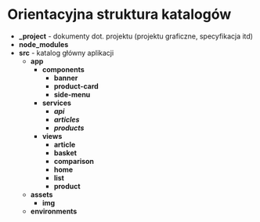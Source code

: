 # Orientacyjna struktura katalogów

* **_project** - dokumenty dot. projektu (projektu graficzne, specyfikacja itd)
* **node_modules**
* **src** - katalog główny aplikacji
    * **app**
        * **components**
            * **banner**
            * **product-card**
            * **side-menu**
        * **services**
            * ***api***
            * ***articles***
            * ***products***
        * **views**
            * **article**
            * **basket**
            * **comparison**
            * **home**
            * **list**
            * **product**
    * **assets**
        * **img**
    * **environments**
